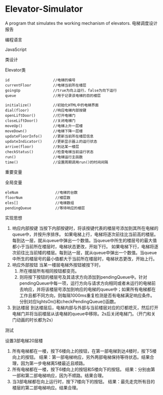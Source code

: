 # Elevator-Simulator
A program that simulates the working mechanism of elevators.
电梯调度设计报告

编程语言

JavaScript

类设计

Elevator类

    id                    //电梯的编号
    currentFloor          //电梯当前所在楼层
    goingUp               //true为向上运行，false为向下运行
    queue                 //用于记录该电梯的目的楼层
    
    initialize()          //初始化HTML中的电梯界面
    dial(floor)           //响应电梯内部按键
    openLiftDoor()        //打开电梯门
    closeLiftDoor()       //关闭电梯门
    moveUp()              //电梯上升一层楼
    moveDown()            //电梯下降一层楼
    updateFloorInfo()     //更新当前所在楼层信息
    updateIndicator()     //更新显示器上的运行状态
    arrive(floor)         //到达某一楼层
    checkStatus()         //检查电梯当前运行状态
    run()                 //电梯运行主函数
    time()                //设置周期调用run()的时间间隔

重要变量

全局变量

    eleNum                 //电梯的台数
    floorNum               //楼层数
    eles[]                 //电梯数组
    pendingQueue           //等待响应的楼层



实现思想

1. 响应内部按键
   当按下内部按键时，将该按键代表的楼层号添加到其所在电梯的queue中，并按升序排序。
   如果电梯上行，电梯将逐次前往比当前高的楼层。每到达一层，就从queue中弹出一个数值。当queue中所生的楼层号的最大值都小于当前所在楼层时，电梯状态更改，开始下行。
   如果电梯下行，电梯将逐次前往比当前矮的楼层。每到达一层，就从queue中弹出一个数值。当queue中所生的楼层号的最小值都大于当前所在楼层时，电梯状态更改，开始上行。
2. 响应外部按钮
   当某一楼层电梯外按钮被按下时，
   1. 所在楼层所有相同按钮都变亮。
   2. 则将按下按钮的楼层号及其请求方向添加到pendingQueue中。针对pendingQueue中每一项，运行方向与请求方向相同或者未运行的电梯前去响应，并将该楼层号添加到响应的电梯的queue中；如果所有电梯都在工作且都不同方向，则每隔1000ms重复检测是否有电梯满足响应条件。
   分别对应lightsOn()和checkPendingQueue()函数。
3. 到达楼层
   到达楼层后，电梯内部与外部与当前楼层对应的灯都熄灭，然后打开电梯门并将当前楼层从该电梯的queue中移除。2s后关闭电梯门。（开门和关门动画的时长都为2s）

测试

设置3部电梯20层楼

1. 所有电梯都在一楼，按下6楼向上的按钮，在第一部电梯到达4楼时，按下5楼向上的按钮。
   结果：第一部电梯响应，另外两部电梯保持等待状态。结果合理，因为第一步电梯离5楼最近且顺路。
2. 所有电梯都在一楼，按下6楼向上的按钮和5楼向下的按钮。
   结果：分别由第一部和第二部电梯响应，因为不顺路。结果合理。
3. 当3部电梯都在向上运行时，按下7楼向下的按钮。
   结果：最先走完所有目的楼层的第二部电梯响应。结果合理。
